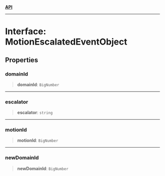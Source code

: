 [**API**](../../../README.md)

***

# Interface: MotionEscalatedEventObject

## Properties

### domainId

> **domainId**: `BigNumber`

***

### escalator

> **escalator**: `string`

***

### motionId

> **motionId**: `BigNumber`

***

### newDomainId

> **newDomainId**: `BigNumber`
